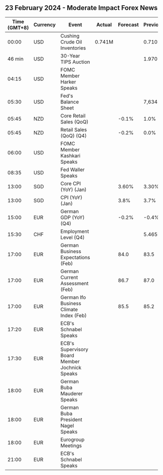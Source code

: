 ## 23 February 2024 - Moderate Impact Forex News

| Time (GMT+8) | Currency | Event | Actual | Forecast | Previous |
|------|----------|-------|--------|----------|----------|
| 00:00 | USD | Cushing Crude Oil Inventories | 0.741M |  | 0.710M |
| 46 min | USD | 30-Year TIPS Auction |  |  | 1.970% |
| 04:15 | USD | FOMC Member Harker Speaks |  |  |  |
| 05:30 | USD | Fed's Balance Sheet |  |  | 7,634B |
| 05:45 | NZD | Core Retail Sales (QoQ) |  | -0.1% | 1.0% |
| 05:45 | NZD | Retail Sales (QoQ) (Q4) |  | -0.2% | 0.0% |
| 06:00 | USD | FOMC Member Kashkari Speaks |  |  |  |
| 08:35 | USD | Fed Waller Speaks |  |  |  |
| 13:00 | SGD | Core CPI (YoY) (Jan) |  | 3.60% | 3.30% |
| 13:00 | SGD | CPI (YoY) (Jan) |  | 3.8% | 3.7% |
| 15:00 | EUR | German GDP (YoY) (Q4) |  | -0.2% | -0.4% |
| 15:30 | CHF | Employment Level (Q4) |  |  | 5.465M |
| 17:00 | EUR | German Business Expectations (Feb) |  | 84.0 | 83.5 |
| 17:00 | EUR | German Current Assessment (Feb) |  | 86.7 | 87.0 |
| 17:00 | EUR | German Ifo Business Climate Index (Feb) |  | 85.5 | 85.2 |
| 17:20 | EUR | ECB's Schnabel Speaks |  |  |  |
| 17:30 | EUR | ECB's Supervisory Board Member Jochnick Speaks |  |  |  |
| 18:00 | EUR | German Buba Mauderer Speaks |  |  |  |
| 18:00 | EUR | German Buba President Nagel Speaks |  |  |  |
| 18:00 | EUR | Eurogroup Meetings |  |  |  |
| 21:00 | EUR | ECB's Schnabel Speaks |  |  |  |
